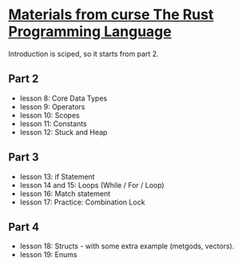 # [Materials from curse The Rust Programming Language](https://www.udemy.com/course/rust-lang/)

Introduction is sciped, so it starts from part 2. 

## Part 2
* lesson 8: Core Data Types 
* lesson 9: Operators
* lesson 10: Scopes
* lesson 11: Constants
* lesson 12: Stuck and Heap

## Part 3
* lesson 13: if Statement
* lesson 14 and 15:  Loops (While / For / Loop)
* lesson 16: Match statement
* lesson 17: Practice: Combination Lock

## Part 4
* lesson 18: Structs - with some extra example (metgods, vectors).
* lesson 19: Enums
